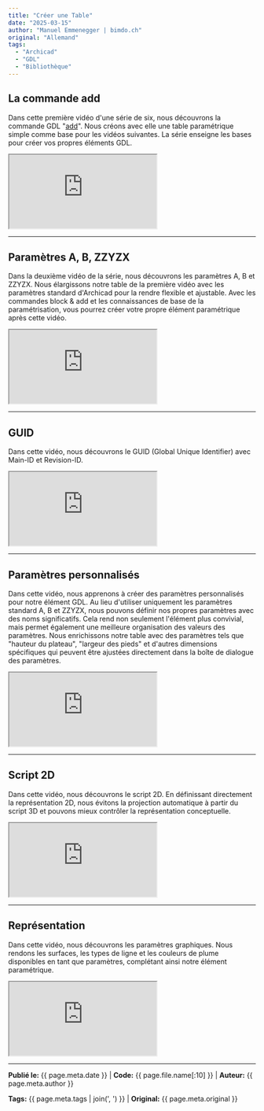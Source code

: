 ```yaml
---
title: "Créer une Table"
date: "2025-03-15"
author: "Manuel Emmenegger | bimdo.ch"
original: "Allemand"
tags:
  - "Archicad"
  - "GDL"
  - "Bibliothèque"
---
```


## La commande add
Dans cette première vidéo d'une série de six, nous découvrons la commande GDL "[add](https://www.selfgdl.de/1_ko_trafos/3d_komplex/add/)". Nous créons avec elle une table paramétrique simple comme base pour les vidéos suivantes. La série enseigne les bases pour créer vos propres éléments GDL.

<div class="video-container">
  <iframe src="https://www.youtube-nocookie.com/embed/ZytW7UfwC9s?si=ZyVCMqosC149JMza" 
          allowfullscreen>
  </iframe>
</div>

---
## Paramètres A, B, ZZYZX
Dans la deuxième vidéo de la série, nous découvrons les paramètres A, B et ZZYZX. Nous élargissons notre table de la première vidéo avec les paramètres standard d'Archicad pour la rendre flexible et ajustable. Avec les commandes block & add et les connaissances de base de la paramétrisation, vous pourrez créer votre propre élément paramétrique après cette vidéo.


<div class="video-container">
  <iframe src="https://www.youtube-nocookie.com/embed/lGNPY3GEyAs?si=YYnYNzhV0aKFWK6i" 
          allowfullscreen>
  </iframe>
</div>

---
## GUID
Dans cette vidéo, nous découvrons le GUID (Global Unique Identifier) avec Main-ID et Revision-ID.

<div class="video-container">
  <iframe src="https://www.youtube-nocookie.com/embed/PpHViaJAAuo?si=qujUAjDpXvXv9cbS" 
          allowfullscreen>
  </iframe>
</div>

---
## Paramètres personnalisés
Dans cette vidéo, nous apprenons à créer des paramètres personnalisés pour notre élément GDL. Au lieu d'utiliser uniquement les paramètres standard A, B et ZZYZX, nous pouvons définir nos propres paramètres avec des noms significatifs. Cela rend non seulement l'élément plus convivial, mais permet également une meilleure organisation des valeurs des paramètres. Nous enrichissons notre table avec des paramètres tels que "hauteur du plateau", "largeur des pieds" et d'autres dimensions spécifiques qui peuvent être ajustées directement dans la boîte de dialogue des paramètres.


<div class="video-container">
  <iframe src="https://www.youtube-nocookie.com/embed/t_RrLN7woy4?si=N29LdYyi4HX0PXUd" 
          allowfullscreen>
  </iframe>
</div>


---
## Script 2D

Dans cette vidéo, nous découvrons le script 2D. En définissant directement la représentation 2D, nous évitons la projection automatique à partir du script 3D et pouvons mieux contrôler la représentation conceptuelle.

<div class="video-container">
  <iframe src="https://www.youtube-nocookie.com/embed/5kHt9x0TCj0?si=kK0NcAvxFSMF1E1h" 
          allowfullscreen>
  </iframe>
</div>

---
## Représentation
Dans cette vidéo, nous découvrons les paramètres graphiques. Nous rendons les surfaces, les types de ligne et les couleurs de plume disponibles en tant que paramètres, complétant ainsi notre élément paramétrique.

<div class="video-container">
  <iframe src="https://www.youtube-nocookie.com/embed/gzHP-n5mRKk?si=4QRRuRR98dL2olLE" 
          allowfullscreen>
  </iframe>
</div>

---
**Publié le:** {{ page.meta.date }} | **Code:** {{ page.file.name[:10] }}  | **Auteur:** {{ page.meta.author }}

**Tags:** {{ page.meta.tags | join(', ') }} | **Original:** {{ page.meta.original }}